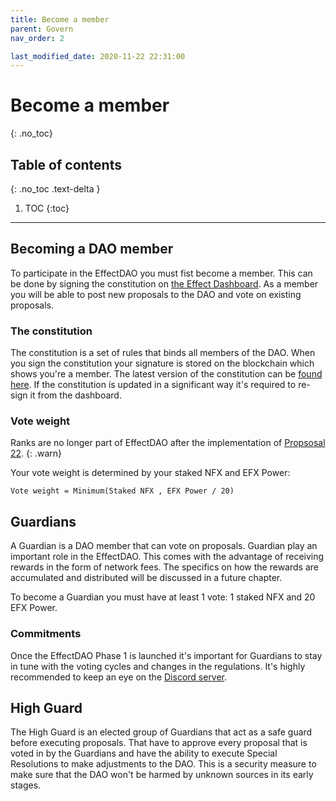 ```yaml
---
title: Become a member
parent: Govern
nav_order: 2

last_modified_date: 2020-11-22 22:31:00
---
```


# Become a member
{: .no_toc}

## Table of contents
{: .no_toc .text-delta }

1. TOC
{:toc}

---

## Becoming a DAO member

To participate in the EffectDAO you must fist become a member. This can be done
by signing the constitution on [the Effect
Dashboard](https://dashboard.effect.ai/dao). As a member you will be able to
post new proposals to the DAO and vote on existing proposals.

### The constitution

The constitution is a set of rules that binds all members of the DAO. When you
sign the constitution your signature is stored on the blockchain which shows
you're a member. The latest version of the constitution can be [found
here](https://github.com/effectai/effect-network-eos/blob/156f0f78cbce9f8f36fb8707285056cc800e25d3/constitution/constitution.md). If
the constitution is updated in a significant way it's required to re-sign it
from the dashboard.

### Vote weight

Ranks are no longer part of EffectDAO after the implementation of [Propsosal
22](https://dao.effect.network/proposals/22).
{: .warn}

Your vote weight is determined by your staked NFX and EFX Power:

```
Vote weight = Minimum(Staked NFX , EFX Power / 20)
```

## Guardians

A Guardian is a DAO member that can vote on proposals. Guardian play an
important role in the EffectDAO. This comes with the advantage of receiving
rewards in the form of network fees. The specifics on how the rewards are
accumulated and distributed will be discussed in a future chapter.

To become a Guardian you must have at least 1 vote: 1 staked NFX and 20 EFX
Power.

### Commitments

Once the EffectDAO Phase 1 is launched it's important for Guardians to stay in
tune with the voting cycles and changes in the regulations. It's highly
recommended to keep an eye on the [Discord
server](https://discord.gg/hM3237cYXP).

## High Guard

The High Guard is an elected group of Guardians that act as a safe guard before
executing proposals. That have to approve every proposal that is voted in by the
Guardians and have the ability to execute Special Resolutions to make
adjustments to the DAO. This is a security measure to make sure that the DAO
won't be harmed by unknown sources in its early stages.
